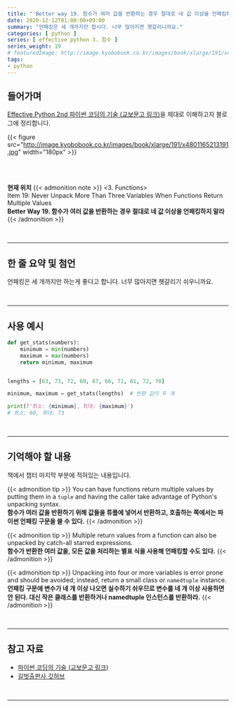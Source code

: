 ```yaml
---
title: "'Better way 19. 함수가 여러 값을 반환하는 경우 절대로 네 값 이상을 언패킹하지 말라' 정리"
date: 2020-12-12T01:00:00+09:00
summary: "언패킹은 세 개까지만 합시다. 너무 많아지면 헷갈리니까요."
categories: [ python ]
series: [ effective python 3. 함수 ]
series_weight: 19
# featuredImage: http://image.kyobobook.co.kr/images/book/xlarge/191/x4801165213191.jpg
tags:
- python
---
```


## 들어가며

[Effective Python 2nd 파이썬 코딩의 기술 (교보문고 링크)](http://digital.kyobobook.co.kr/digital/ebook/ebookDetail.ink?selectedLargeCategory=001&barcode=4801165213191&orderClick=LEH&Kc=)을 제대로 이해하고자 블로그에 정리합니다.

{{< figure src="http://image.kyobobook.co.kr/images/book/xlarge/191/x4801165213191.jpg" width="180px" >}}

<br/>
<br/>

**현재 위치**
{{< admonition note >}}
<3. Functions>  
Item 19: Never Unpack More Than Three Variables When Functions Return Multiple Values  
**Better Way 19. 함수가 여러 값을 반환하는 경우 절대로 네 값 이상을 언패킹하지 말라**
{{< /admonition >}}


<br/>

---


## 한 줄 요약 및 첨언

언패킹은 세 개까지만 하는게 좋다고 합니다. 너무 많아지면 헷갈리기 쉬우니까요.

<br/>

---

## 사용 예시

```python
def get_stats(numbers):
    minimum = min(numbers)
    maximum = max(numbers)
    return minimum, maximum


lengths = [63, 73, 72, 60, 67, 66, 71, 61, 72, 70]

minimum, maximum = get_stats(lengths)  # 반환 값이 두 개

print(f'최소: {minimum}, 최대: {maximum}')
# 최소: 60, 최대: 73
```


<br/>

---

## 기억해야 할 내용

책에서 챕터 마지막 부분에 적혀있는 내용입니다.

{{< admonition tip >}}
You can have functions return multiple values by putting them in a `tuple` and having the caller take advantage of Python's unpacking syntax.  
**함수가 여러 값을 반환하기 위해 값들을 튜플에 넣어서 반환하고, 호출하는 쪽에서는 파이썬 언패킹 구문을 쓸 수 있다.**
{{< /admonition >}}

{{< admonition tip >}}
Multiple return values from a function can also be unpacked by catch-all starred expressions.  
**함수가 반환한 여러 값을, 모든 값을 처리하는 별표 식을 사용해 언패킹할 수도 있다.**
{{< /admonition >}}

{{< admonition tip >}}
Unpacking into four or more variables is error prone and should be avoided; instead, return a small class or `namedtuple` instance.  
**언패킹 구문에 변수가 네 개 이상 나오면 실수하기 쉬우므로 변수를 네 개 이상 사용하면 안 된다. 대신 작은 클래스를 반환하거나 namedtuple 인스턴스를 반환하라.**
{{< /admonition >}}

<br/>

---

## 참고 자료

- [파이썬 코딩의 기술 (교보문고 링크)](http://digital.kyobobook.co.kr/digital/ebook/ebookDetail.ink?selectedLargeCategory=001&barcode=4801165213191&orderClick=LEH&Kc=)
- [길벗출판사 깃허브](https://github.com/gilbutITbook/080235/blob/master/Chapter3/Better%20way19.py)

<br/>

---